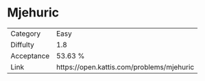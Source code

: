 # Mjehuric

<table>
    <tr>
        <td>Category</td>
        <td>Easy</td>
    </tr>
    <tr>
        <td>Diffulty</td>
        <td>1.8</td>
    </tr>
    <tr>
        <td>Acceptance</td>
        <td>53.63 %</td>
    </tr>
    <tr>
        <td>Link</td>
        <td>https://open.kattis.com/problems/mjehuric</td>
    </tr>
</table>